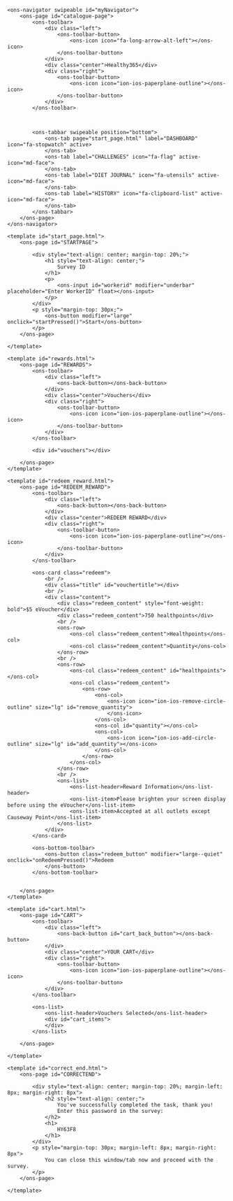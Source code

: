 <!DOCTYPE html>
<html>

<head>
    <link rel="stylesheet" href="styles.css">
    <link rel="stylesheet" href="lib/onsen/css/onsenui.css">
    <link rel="stylesheet" href="lib/onsen/css/onsen-css-components.min.css">
    <script src="lib/onsen/js/onsenui.min.js"></script>
    <script src="logging.js"></script>
    <script src="scripts.js"></script>

</head>

<body>

    <ons-navigator swipeable id="myNavigator">
        <ons-page id="catalogue-page">
            <ons-toolbar>
                <div class="left">
                    <ons-toolbar-button>
                        <ons-icon icon="fa-long-arrow-alt-left"></ons-icon>
                    </ons-toolbar-button>
                </div>
                <div class="center">Healthy365</div>
                <div class="right">
                    <ons-toolbar-button>
                        <ons-icon icon="ion-ios-paperplane-outline"></ons-icon>
                    </ons-toolbar-button>
                </div>
            </ons-toolbar>



            <ons-tabbar swipeable position="bottom">
                <ons-tab page="start_page.html" label="DASHBOARD" icon="fa-stopwatch" active>
                </ons-tab>
                <ons-tab label="CHALLENGES" icon="fa-flag" active-icon="md-face">
                </ons-tab>
                <ons-tab label="DIET JOURNAL" icon="fa-utensils" active-icon="md-face">
                </ons-tab>
                <ons-tab label="HISTORY" icon="fa-clipboard-list" active-icon="md-face">
                </ons-tab>
            </ons-tabbar>
        </ons-page>
    </ons-navigator>

    <template id="start_page.html">
        <ons-page id="STARTPAGE">

            <div style="text-align: center; margin-top: 20%;">
                <h1 style="text-align: center;">
                    Survey ID
                </h1>
                <p>
                    <ons-input id="workerid" modifier="underbar" placeholder="Enter WorkerID" float></ons-input>
                </p>
            </div>
            <p style="margin-top: 30px;">
                <ons-button modifier="large" onclick="startPressed()">Start</ons-button>
            </p>
        </ons-page>

    </template>

    <template id="rewards.html">
        <ons-page id="REWARDS">
            <ons-toolbar>
                <div class="left">
                    <ons-back-button></ons-back-button>
                </div>
                <div class="center">Vouchers</div>
                <div class="right">
                    <ons-toolbar-button>
                        <ons-icon icon="ion-ios-paperplane-outline"></ons-icon>
                    </ons-toolbar-button>
                </div>
            </ons-toolbar>

            <div id="vouchers"></div>

        </ons-page>
    </template>

    <template id="redeem_reward.html">
        <ons-page id="REDEEM_REWARD">
            <ons-toolbar>
                <div class="left">
                    <ons-back-button></ons-back-button>
                </div>
                <div class="center">REDEEM REWARD</div>
                <div class="right">
                    <ons-toolbar-button>
                        <ons-icon icon="ion-ios-paperplane-outline"></ons-icon>
                    </ons-toolbar-button>
                </div>
            </ons-toolbar>

            <ons-card class="redeem">
                <br />
                <div class="title" id="vouchertitle"></div>
                <br />
                <div class="content">
                    <div class="redeem_content" style="font-weight: bold">$5 eVoucher</div>
                    <div class="redeem_content">750 healthpoints</div>
                    <br />
                    <ons-row>
                        <ons-col class="redeem_content">Healthpoints</ons-col>
                        <ons-col class="redeem_content">Quantity</ons-col>
                    </ons-row>
                    <br />
                    <ons-row>
                        <ons-col class="redeem_content" id="healthpoints"></ons-col>
                        <ons-col class="redeem_content">
                            <ons-row>
                                <ons-col>
                                    <ons-icon icon="ion-ios-remove-circle-outline" size="lg" id="remove_quantity">
                                    </ons-icon>
                                </ons-col>
                                <ons-col id="quantity"></ons-col>
                                <ons-col>
                                    <ons-icon icon="ion-ios-add-circle-outline" size="lg" id="add_quantity"></ons-icon>
                                </ons-col>
                            </ons-row>
                        </ons-col>
                    </ons-row>
                    <br />
                    <ons-list>
                        <ons-list-header>Reward Information</ons-list-header>
                        <ons-list-item>Please brighten your screen display before using the eVoucher</ons-list-item>
                        <ons-list-item>Accepted at all outlets except Causeway Point</ons-list-item>
                    </ons-list>
                </div>
            </ons-card>

            <ons-bottom-toolbar>
                <ons-button class="redeem_button" modifier="large--quiet" onclick="onRedeemPressed()">Redeem
                </ons-button>
            </ons-bottom-toolbar>


        </ons-page>
    </template>

    <template id="cart.html">
        <ons-page id="CART">
            <ons-toolbar>
                <div class="left">
                    <ons-back-button id="cart_back_button"></ons-back-button>
                </div>
                <div class="center">YOUR CART</div>
                <div class="right">
                    <ons-toolbar-button>
                        <ons-icon icon="ion-ios-paperplane-outline"></ons-icon>
                    </ons-toolbar-button>
                </div>
            </ons-toolbar>

            <ons-list>
                <ons-list-header>Vouchers Selected</ons-list-header>
                <div id="cart_items">
                </div>
            </ons-list>

        </ons-page>

    </template>

    <template id="correct_end.html">
        <ons-page id="CORRECTEND">

            <div style="text-align: center; margin-top: 20%; margin-left: 8px; margin-right: 8px">
                <h2 style="text-align: center;">
                    You've successfully completed the task, thank you!
                    Enter this password in the survey:
                </h2>
                <h1>
                    HY63F8
                </h1>
            </div>
            <p style="margin-top: 30px; margin-left: 8px; margin-right: 8px">
                You can close this window/tab now and proceed with the survey.
            </p>
        </ons-page>

    </template>

</body>

</html>